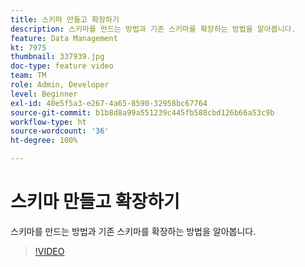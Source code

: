 ```yaml
---
title: 스키마 만들고 확장하기
description: 스키마를 만드는 방법과 기존 스키마를 확장하는 방법을 알아봅니다.
feature: Data Management
kt: 7975
thumbnail: 337939.jpg
doc-type: feature video
team: TM
role: Admin, Developer
level: Beginner
exl-id: 40e5f5a3-e267-4a65-8590-32958bc67764
source-git-commit: b1b8d8a99a551239c445fb588cbd126b66a53c9b
workflow-type: ht
source-wordcount: '36'
ht-degree: 100%

---
```


# 스키마 만들고 확장하기

스키마를 만드는 방법과 기존 스키마를 확장하는 방법을 알아봅니다.

>[!VIDEO](https://video.tv.adobe.com/v/337939?quality=12&learn=on)
